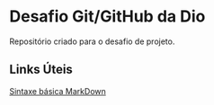# Desafio Git/GitHub da Dio
Repositório criado para o desafio de projeto.

## Links Úteis
[Sintaxe básica MarkDown](https://www.markdownguide.org/basic-syntax/)
